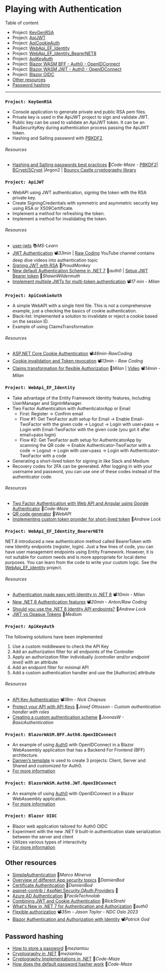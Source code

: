# Playing with Authentication

Table of content

- Project: [KeyGenRSA](#project-keygenrsa)
- Project: [ApiJWT](#project-apijwt)
- Project: [ApiCookieAuth](#project-apicookieauth)
- Project: [WebApi_EF_Identity](#project-webapi_ef_identity)
- Project: [WebApi_EF_Identity_BearerNET8](#project-webapi_ef_identity_bearernet8)
- Project: [ApiKeyAuth](#project-apikeyauth)
- Project: [Blazor WASM BFF - Auth0 - OpenIDConnect](#project-blazorwasmbffauth0openidconnect)
- Project: [Blazor WASM JWT - Auth0 - OpenIDConnect](#project-blazorwasmauth0jwtopenidconnect)
- Project: [Blazor OIDC](#project-blazor-oidc)
- [Other resources](#other-resources)
- [Password hashing](#password-hashing)

---

### `Project: KeyGenRSA`

- Console application to generate private and public RSA pem files.
- Private key is used in the ApiJWT project to sign and validate JWT.
- Public key can be used to validate an ApiJWT token. It can be an RsaSecurityKey during authentication process passing the ApiJWT token.
- Hashing and Salting password with [PBKDF2](KeyGenRSA/Hashing_PBKDF2.cs).

###### Resources

- [Hashing and Salting passwords best practices](https://code-maze.com/csharp-hashing-salting-passwords-best-practices/) 📓*Code-Maze* - [PBKDF2](KeyGenRSA/Hashing_PBKDF2.cs)| [BCrypt/SCrypt](https://github.com/BcryptNet/bcrypt.net) |Argon2 | [Bouncy Castle cryptography library](https://code-maze.com/csharp-bouncy-castle-cryptography)

### `Project: ApiJWT`

- WebAPI using JWT authentication, signing the token with the RSA private key.
- Create SigningCredentials with symmetric and asymmetric security key using RSA or X509Certificate.
- Implement a method for refreshing the token.
- Implement a method for invalidating the token.

###### Resources

- [user-jwts](https://learn.microsoft.com/en-us/aspnet/core/security/authentication/jwt-authn) 📚*MS-Learn*
- [JWT Authentication](https://youtu.be/8FvN5bhVYxY) 📽️*33min* | [Raw Coding](https://www.youtube.com/@RawCoding/videos) YouTube channel contains deep dive videos into authentication topic
- [Signing JWT with RSA](https://vmsdurano.com/-net-core-3-1-signing-jwt-with-rsa/) 📓*ProudMonkey*
- [New default Authentication Scheme in .NET 7](https://auth0.com/blog/whats-new-in-dotnet-7-for-authentication-and-authorization) 📓*auth0* | [Setup JWT Bearer token](https://wildermuth.com/2022/12/07/changes-in-jwt-bearer-tokens-in-dotnet-7/) 📓*ShawnWildermuth*
- [Implement multiple JWTs for multi-token authentication](https://youtu.be/EcozgfDOq4g) 📽️*17 min - Milan*

### `Project: ApiCookieAuth`

- A simple WebAPI with a single html file. This is not a comprehensive example, just a checking the basics of cookie authentication.
- Black-list: Implemented a solution to invalidate or reject a cookie based on the session ID.
- Example of using ClaimsTransformation
###### Resources
- [ASP.NET Core Cookie Authentication](https://youtu.be/hw2B6SZj8y8) 📽️*46min-RawCoding*
- [Cookie invalidation and Token revocation](https://youtu.be/R6r_uSSIzvs) 📽️*13min - Raw Coding*
- [Claims transformation for flexible Authorization](https://www.milanjovanovic.tech/blog/master-claims-transformation-for-flexible-aspnetcore-authorization) 📓*Milan* | [Video](https://youtu.be/cgjifZF8ZME) 📽️*14min - Milan*

### `Project: WebApi_EF_Identity`

- Take advantage of the Entity Framework Identity features, including UserManager and SignInManager.
- Two Factor Authentication with AuthenticatorApp or Email
  - First: Register -> Confirm email
  - Flow #1: Get TwoFactor auth setup for Email -> Enable Email-TwoFactor with the given code -> Logout -> Login with user+pass -> Login with Email-TwoFactor with the given code (you got it after email+pass login)
  - Flow #2: Get TwoFactor auth setup for AuthenticatorApp by scanning  the QR code -> Enable Authenticator-TwoFactor with a code -> Logout -> Login with user+pass -> Login with Authenticator-TwoFactor with a code
- Generating a short-lived token for signing in like Slack and Medium
- Recovery codes for 2FA can be generated. After logging in with your username and password, you can use one of these codes instead of the authenticator code.

###### Resources

- [Two Factor Authentication with Web API and Angular using Google Authenticator](https://code-maze.com/dotnet-angular-two-factor-authentication-with-using-google-authenticator) 📓*Code-Maze*
- [QR code generator](https://goqr.me/api) 📓*WebAPI*
- [Implementing custom token provider for short-lived token](https://andrewlock.net/implementing-custom-token-providers-for-passwordless-authentication-in-asp-net-core-identity) 📓*Andrew Lock*

### `Project: WebApi_EF_Identity_BearerNET8`

NET.8 introduced a new authentication method called BearerToken with new Identity endpoints (register, login).
Just a few lines of code, you can have user management endpoints using Entity Framework.
However, it is not suitable for custom needs and is more appropriate for local demo purposes.
You can learn from the code to write your custom logic.
See the [WebApi_EF_Identity](#project-webapi_ef_identity) project.

###### Resources

- [Authentication made easy with Identity in .NET 8](https://youtu.be/S0RSsHKiD6Y) 📽*10min - Milan*
- [New .NET 8 Authentication features](https://youtu.be/XBV1gZNF_S8) 📽*20min - Anton/Raw Coding*
- [Should you use the .NET 8 Identity API endpoints?](https://andrewlock.net/should-you-use-the-dotnet-8-identity-api-endpoints) 📓*Andrew Lock*
- [JWT vs Opaque Tokens](https://medium.com/identity-beyond-borders/jwt-vs-opaque-tokens-all-you-need-to-know-307bf19bade8) 📓*Medium*

### `Project: ApiKeyAuth`

The following solutions have been implemented
1. Use a custom middleware to check the API Key
2. Add an authorization filter for all endpoints of the Controller
3. Apply an authorization filter individually *(controller and/or endpoint level)* with an attribute
4. Add an endpoint filter for minimal API
5. Add a custom authentication handler and use the [Authorize] attribute

###### Resources

- [API Key Authentication](https://youtu.be/GrJJXixjR8M) 📽️*18m - Nick Chapsas*
- [Protect your API with API Keys](https://josefottosson.se/asp-net-core-protect-your-api-with-api-keys/) 📓*Josef Ottosson - Custom authentication handler with roles*
- [Creating a custom authentication scheme](https://joonasw.net/view/creating-auth-scheme-in-aspnet-core-2/) 📓*JoonasW - BasicAuthentication*

### `Project: BlazorWASM.BFF.Auth0.OpenIDConnect`

- An example of using [Auth0](https://auth0.com) with OpenIDConnect in a Blazor WebAssembly application that has a Backend For Frontend (BFF) architecture.
- [Damien’s template](https://github.com/damienbod/Blazor.BFF.OpenIDConnect.Template) is used to create 3 projects: Client, Server and Shared and customized for Auth0.
- [For more information](BlazorWASM.BFF.Auth0.OpenIDConnect)

### `Project: BlazorWASM.Auth0.JWT.OpenIDConnect`

- An example of using [Auth0](https://auth0.com) with OpenIDConnect in a Blazor WebAssembly application.
- [For more information](BlazorWASM.Auth0.JWT.OpenIDConnect)

### `Project: Blazor OIDC`

- Blazor web application tailored for Auth0 OIDC
- Experiment with the new .NET 9 built-in authentication state serialization between the server and client
- Utilizes various types of interactivity
- [For more information](BlazorOidc)

## Other resources

- [SimpleAuthentication](https://github.com/marcominerva/SimpleAuthentication) 👤*Marco Minerva*
- [Overview of different App security topics](https://github.com/damienbod/aspnetcore-standup-authn-authz) 👤*DamienBod*
- [Certificate Authentication](https://damienbod.com/2019/06/13/certificate-authentication-in-asp-net-core-3-0/) 📓*DamienBod*
- [aspnet-contrib / AspNet.Security.OAuth.Providers](https://github.com/aspnet-contrib/AspNet.Security.OAuth.Providers) 👤
- [Azure AD Authentication](https://www.faciletechnolab.com/blog/2021/4/13/how-to-implement-azure-ad-authentication-in-aspnet-core-50-web-application) 📓*FacileTechnolab*
- [Combining JWT and Cookie Authentication](https://weblog.west-wind.com/posts/2022/Mar/29/Combining-Bearer-Token-and-Cookie-Auth-in-ASPNET) 📓*RickStrahl*
- [What's New in .NET 7 for Authentication and Authorization](https://auth0.com/blog/whats-new-in-dotnet-7-for-authentication-and-authorization) 📓*auth0*
- [Flexible authorization](https://youtu.be/TuG0yKf8RSQ) 📽️*35m - Jason Taylor - NDC Oslo 2023*
- [Blazor Authentication and Authorization with Identity](https://youtu.be/tNzSuwV62Lw) 📽️*Patrick God*

## Password hashing

- [How to store a password](https://www.meziantou.net/how-to-store-a-password-in-a-web-application.htm) 📓*meziantou*
- [Cryptography in .NET](https://www.meziantou.net/cryptography-in-dotnet.htm) 📓*meziantou*
- [Cryptography Implementations in .NET](https://code-maze.com/dotnet-cryptography-implementations/) 📓*Code-Maze*
- [How does the default password hasher work](https://code-maze.com/aspnetcore-default-asp-net-core-identity-password-hasher) 📓*Code-Maze*